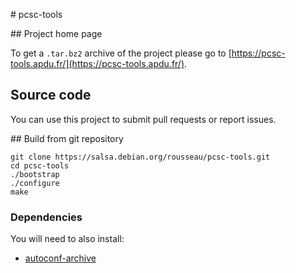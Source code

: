 # pcsc-tools

## Project home page

To get a ``.tar.bz2`` archive of the project please go to
[https://pcsc-tools.apdu.fr/](https://pcsc-tools.apdu.fr/).

## Source code

You can use this project to submit pull requests or report issues.

## Build from git repository

```
git clone https://salsa.debian.org/rousseau/pcsc-tools.git
cd pcsc-tools
./bootstrap
./configure
make
```

### Dependencies

You will need to also install:

* [autoconf-archive](https://savannah.gnu.org/projects/autoconf-archive/)

